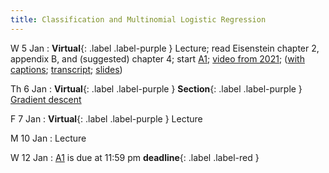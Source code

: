 ```yaml
---
title: Classification and Multinomial Logistic Regression
---
```


W 5 Jan
: **Virtual**{: .label .label-purple }  Lecture; read Eisenstein chapter 2, appendix B, and (suggested) chapter 4; start [A1](assets/docs/A1.pdf); [video from 2021](https://drive.google.com/file/d/1Luwa-sn4t2Hu6IA_-cUWXaDvMkpft9E4/view?usp=sharing); ([with captions](https://drive.google.com/file/d/1iRFKwz8IInkjDFWB5rU7RO9tGtVna6wF/view?usp=sharing); [transcript](https://drive.google.com/file/d/1cxtCdPySB1PL72EQSWJOy2tpGkf0kYWK/view?usp=sharing); [slides](https://drive.google.com/file/d/1u3hyvV7bnh11yY6jCOnKOzWyWU8yPw6u/view?usp=sharing))

Th 6 Jan
: **Virtual**{: .label .label-purple } **Section**{: .label .label-purple } [Gradient descent](#) 

F 7 Jan 
: **Virtual**{: .label .label-purple }  Lecture 

M 10 Jan
: Lecture

W 12 Jan
: [A1](assets/docs/A1.pdf) is due at 11:59 pm **deadline**{: .label .label-red }
